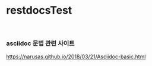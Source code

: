 # restdocsTest

<br/>

### asciidoc 문법 관련 사이트
https://narusas.github.io/2018/03/21/Asciidoc-basic.html